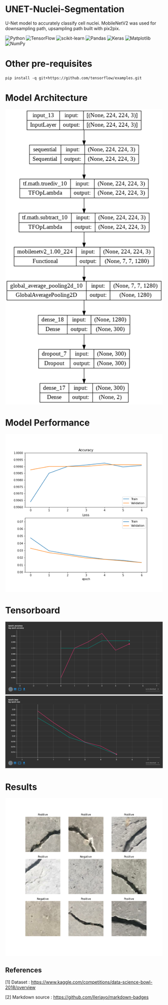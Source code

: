 # UNET-Nuclei-Segmentation

U-Net model to accurately classify cell nuclei. MobileNetV2 was used for downsampling path, upsampling path built with pix2pix.

![Python](https://img.shields.io/badge/python-3670A0?style=for-the-badge&logo=python&logoColor=ffdd54)
![TensorFlow](https://img.shields.io/badge/TensorFlow-%23FF6F00.svg?style=for-the-badge&logo=TensorFlow&logoColor=white)
![scikit-learn](https://img.shields.io/badge/scikit--learn-%23F7931E.svg?style=for-the-badge&logo=scikit-learn&logoColor=white)
![Pandas](https://img.shields.io/badge/pandas-%23150458.svg?style=for-the-badge&logo=pandas&logoColor=white)
![Keras](https://img.shields.io/badge/Keras-%23D00000.svg?style=for-the-badge&logo=Keras&logoColor=white)
![Matplotlib](https://img.shields.io/badge/Matplotlib-%23ffffff.svg?style=for-the-badge&logo=Matplotlib&logoColor=black)
![NumPy](https://img.shields.io/badge/numpy-%23013243.svg?style=for-the-badge&logo=numpy&logoColor=white)

# Other pre-requisites
`pip install -q git+https://github.com/tensorflow/examples.git`

# Model Architecture
![Model](https://github.com/Nesan135/Concrete-Crack-Images-Classifier/blob/main/images/model.png?raw=true)

# Model Performance
![Performance](https://github.com/Nesan135/Concrete-Crack-Images-Classifier/blob/main/images/performance.png?raw=true)

# Tensorboard
![epoch_accuracy](https://github.com/Nesan135/Concrete-Crack-Images-Classifier/blob/main/images/tensorboard%20accuracy.png?raw=true)
![epoch_loss](https://github.com/Nesan135/Concrete-Crack-Images-Classifier/blob/main/images/tensorboard%20loss.png?raw=true)

# Results
![epoch_loss](https://github.com/Nesan135/Concrete-Crack-Images-Classifier/blob/main/images/results.png?raw=true)

## References
<a id="1">[1]</a> 
Dataset : https://www.kaggle.com/competitions/data-science-bowl-2018/overview

<a id="2">[2]</a> Markdown source : https://github.com/Ileriayo/markdown-badges
